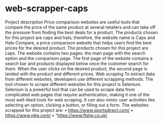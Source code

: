 # web-scrapper-caps

Project description
Price comparison websites are useful tools that compare the price of the same product 
at several retailers and can take off the pressure from finding the best deals for a 
product.
The products chosen for this project are caps and hats; therefore, the website name
is Caps and Hats Compare, a price comparison website that helps users find the best 
prices for the desired product. The products chosen for this project are caps. The 
website contains two pages: the main page with the search option and the comparison 
page. The first page of the website contains a search bar and products displayed 
below once the customer search for them. When the user clicks on the desired 
product, the second page is landed with the product and different prices.
Web scraping
To extract data from different websites, developers use different scrapping methods. 
The tool chosen to scrape different websites for this project is Selenium. Selenium is 
a powerful tool that can be used to scrape data from complicated web pages that 
require authentication, making it one of the most well-liked tools for web scraping. It 
can also mimic user activities like selecting an option, clicking a button, or filling out a 
form. 
The websites scrapped for this project are:
• https://www.sportsdirect.com/
• https://www.nike.com/
• "https://www.ftshp.co.uk/
